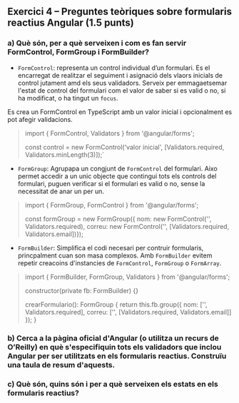 ## Exercici 4 – Preguntes teòriques sobre formularis reactius Angular (1.5 punts)

### a) Què són, per a què serveixen i com es fan servir FormControl, FormGroup i FormBuilder?

- `FormControl`:  representa un control individual d’un formulari. Es el encarregat de realitzar el seguiment i asignació dels vlaors inicials de control jutament amd els seus validadors.
Serveix per emmagaetsemar l'estat de control del formulari com el valor de saber si es valid o no, si ha modificat, o ha tingut un `focus`.

Es crea un FormControl en TypeScript amb un valor inicial i opcionalment es pot afegir validacions.
> import { FormControl, Validators } from '@angular/forms';
>
>const control = new FormControl('valor inicial', [Validators.required, Validators.minLength(3)]);`

- `FormGroup`: Agrupapa un congjunt de `FormControl` del formulari. Aixo permet accedir a un unic objecte que contingui tots els controls del formulari, puguen verificar si el formulari es valid o no, sense la necessitat de anar un per un.
  
>import { FormGroup, FormControl } from '@angular/forms';
>
>const formGroup = new FormGroup({ nom: new FormControl('', Validators.required), correu: new FormControl('', [Validators.required, Validators.email])});

- `FormBuilder`: Simplifica el codi necesari per contruir formularis, princpalment cuan son masa complexos. Amb `FormBuilder` evitem repetir creacoins d'instancies de `FormControl`, `FormGroup` o `FormArray`.

>import { FormBuilder, FormGroup, Validators } from '@angular/forms';
>
>constructor(private fb: FormBuilder) {}
>
>crearFormulario(): FormGroup {
  return this.fb.group({
    nom: ['', Validators.required],
    correu: ['', [Validators.required, Validators.email]]
  });
>}
### b) Cerca a la pàgina oficial d'Angular (o utilitza un recurs de O’Reilly) en què s'especifiquin tots els validadors que inclou Angular per ser utilitzats en els formularis reactius. Construïu una taula de resum d'aquests.

### c) Què són, quins són i per a què serveixen els estats en els formularis reactius?